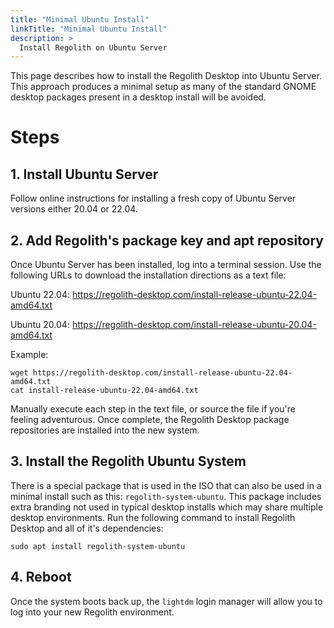 ```yaml
---
title: "Minimal Ubuntu Install"
linkTitle: "Minimal Ubuntu Install"
description: >
  Install Regolith on Ubuntu Server
---
```


This page describes how to install the Regolith Desktop into Ubuntu Server.  This approach produces a minimal setup as many of the standard GNOME desktop packages present in a desktop install will be avoided.

# Steps

## 1. Install Ubuntu Server

Follow online instructions for installing a fresh copy of Ubuntu Server versions either 20.04 or 22.04.

## 2. Add Regolith's package key and apt repository

Once Ubuntu Server has been installed, log into a terminal session.  Use the following URLs to download the installation directions as a text file:

Ubuntu 22.04: https://regolith-desktop.com/install-release-ubuntu-22.04-amd64.txt

Ubuntu 20.04: https://regolith-desktop.com/install-release-ubuntu-20.04-amd64.txt

Example:

```console
wget https://regolith-desktop.com/install-release-ubuntu-22.04-amd64.txt
cat install-release-ubuntu-22.04-amd64.txt
```

Manually execute each step in the text file, or source the file if you're feeling adventurous.  Once complete, the Regolith Desktop package repositories are installed into the new system.

## 3. Install the Regolith Ubuntu System

There is a special package that is used in the ISO that can also be used in a minimal install such as this: `regolith-system-ubuntu`.  This package includes extra branding not used in typical desktop installs which may share multiple desktop environments.  Run the following command to install Regolith Desktop and all of it's dependencies:

```console
sudo apt install regolith-system-ubuntu
```

## 4. Reboot

Once the system boots back up, the `lightdm` login manager will allow you to log into your new Regolith environment.
